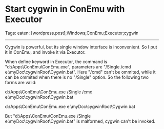# Start cygwin in ConEmu with Executor
Tags: eaten: [wordpress.post];Windows;ConEmu;Executor;cygwin

------

Cygwin is powerful, but its single window interface is inconvenient. So I put it in ConEmu, and invoke it via Executor.

 

When define keyword in Executor, the command is "d:\Apps\ConEmu\ConEmu.exe", parameters are "/Single /cmd e:\myDoc\cygwinRoot\Cygwin.bat". Here "/cmd" can't be ommited, while it can be ommited when there is no "/Single" option. So the following two forms are valid:

 

 d:\Apps\ConEmu\ConEmu.exe /Single /cmd e:\myDoc\cygwinRoot\Cygwin.bat

 d:\Apps\ConEmu\ConEmu.exe e:\myDoc\cygwinRoot\Cygwin.bat

 

But "d:\Apps\ConEmu\ConEmu.exe /Single e:\myDoc\cygwinRoot\Cygwin.bat" is malformed, cygwin can't be invoked.